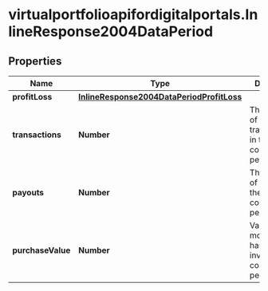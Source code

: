 # virtualportfolioapifordigitalportals.InlineResponse2004DataPeriod

## Properties

Name | Type | Description | Notes
------------ | ------------- | ------------- | -------------
**profitLoss** | [**InlineResponse2004DataPeriodProfitLoss**](InlineResponse2004DataPeriodProfitLoss.md) |  | [optional] 
**transactions** | **Number** | The number of transactions in the corresponding period. | [optional] 
**payouts** | **Number** | The number of payouts in the corresponding period. | [optional] 
**purchaseValue** | **Number** | Value of money that has been invested in the corresponding period. | [optional] 


